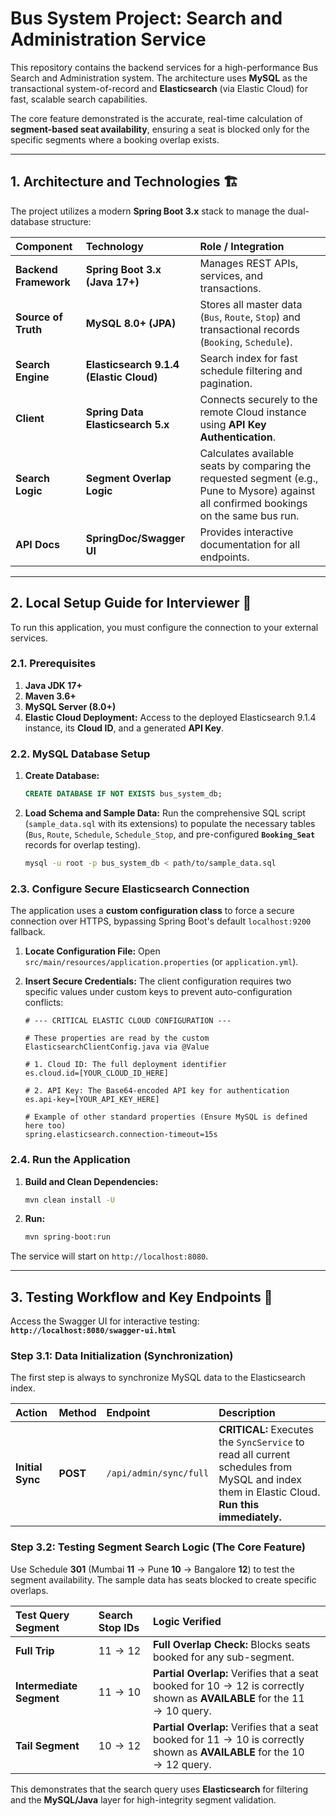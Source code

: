 # Bus System Project: Search and Administration Service

This repository contains the backend services for a high-performance Bus Search and Administration system. The architecture uses **MySQL** as the transactional system-of-record and **Elasticsearch** (via Elastic Cloud) for fast, scalable search capabilities.

The core feature demonstrated is the accurate, real-time calculation of **segment-based seat availability**, ensuring a seat is blocked only for the specific segments where a booking overlap exists.

***

## 1. Architecture and Technologies 🏗️

The project utilizes a modern **Spring Boot 3.x** stack to manage the dual-database structure:

| Component | Technology | Role / Integration |
| :--- | :--- | :--- |
| **Backend Framework** | **Spring Boot 3.x (Java 17+)** | Manages REST APIs, services, and transactions. |
| **Source of Truth** | **MySQL 8.0+ (JPA)** | Stores all master data (`Bus`, `Route`, `Stop`) and transactional records (`Booking`, `Schedule`). |
| **Search Engine** | **Elasticsearch 9.1.4 (Elastic Cloud)** | Search index for fast schedule filtering and pagination. |
| **Client** | **Spring Data Elasticsearch 5.x** | Connects securely to the remote Cloud instance using **API Key Authentication**. |
| **Search Logic** | **Segment Overlap Logic** | Calculates available seats by comparing the requested segment (e.g., Pune to Mysore) against all confirmed bookings on the same bus run. |
| **API Docs** | **SpringDoc/Swagger UI** | Provides interactive documentation for all endpoints. |

***

## 2. Local Setup Guide for Interviewer 🚀

To run this application, you must configure the connection to your external services.

### 2.1. Prerequisites

1.  **Java JDK 17+**
2.  **Maven 3.6+**
3.  **MySQL Server (8.0+)**
4.  **Elastic Cloud Deployment:** Access to the deployed Elasticsearch 9.1.4 instance, its **Cloud ID**, and a generated **API Key**.

### 2.2. MySQL Database Setup

1.  **Create Database:**
    ```sql
    CREATE DATABASE IF NOT EXISTS bus_system_db;
    ```
2.  **Load Schema and Sample Data:** Run the comprehensive SQL script (`sample_data.sql` with its extensions) to populate the necessary tables (`Bus`, `Route`, `Schedule`, `Schedule_Stop`, and pre-configured **`Booking_Seat`** records for overlap testing).
    ```bash
    mysql -u root -p bus_system_db < path/to/sample_data.sql
    ```

### 2.3. Configure Secure Elasticsearch Connection

The application uses a **custom configuration class** to force a secure connection over HTTPS, bypassing Spring Boot's default `localhost:9200` fallback.

1.  **Locate Configuration File:** Open `src/main/resources/application.properties` (or `application.yml`).
2.  **Insert Secure Credentials:** The client configuration requires two specific values under custom keys to prevent auto-configuration conflicts:

    ```properties
    # --- CRITICAL ELASTIC CLOUD CONFIGURATION ---

    # These properties are read by the custom ElasticsearchClientConfig.java via @Value
    
    # 1. Cloud ID: The full deployment identifier
    es.cloud.id=[YOUR_CLOUD_ID_HERE] 

    # 2. API Key: The Base64-encoded API key for authentication
    es.api-key=[YOUR_API_KEY_HERE] 

    # Example of other standard properties (Ensure MySQL is defined here too)
    spring.elasticsearch.connection-timeout=15s
    ```

### 2.4. Run the Application

1.  **Build and Clean Dependencies:**
    ```bash
    mvn clean install -U
    ```
2.  **Run:**
    ```bash
    mvn spring-boot:run
    ```

The service will start on `http://localhost:8080`.

***

## 3. Testing Workflow and Key Endpoints 🎯

Access the Swagger UI for interactive testing: **`http://localhost:8080/swagger-ui.html`**

### Step 3.1: Data Initialization (Synchronization)

The first step is always to synchronize MySQL data to the Elasticsearch index.

| Action | Method | Endpoint | Description |
| :--- | :--- | :--- | :--- |
| **Initial Sync** | **POST** | `/api/admin/sync/full` | **CRITICAL:** Executes the `SyncService` to read all current schedules from MySQL and index them in Elastic Cloud. **Run this immediately.** |

### Step 3.2: Testing Segment Search Logic (The Core Feature)

Use Schedule **301** (Mumbai **11** $\to$ Pune **10** $\to$ Bangalore **12**) to test the segment availability. The sample data has seats blocked to create specific overlaps.

| Test Query Segment | Search Stop IDs | Logic Verified |
| :--- | :--- | :--- |
| **Full Trip** | $11 \to 12$ | **Full Overlap Check:** Blocks seats booked for any sub-segment. |
| **Intermediate Segment** | $11 \to 10$ | **Partial Overlap:** Verifies that a seat booked for $10 \to 12$ is correctly shown as **AVAILABLE** for the $11 \to 10$ query. |
| **Tail Segment** | $10 \to 12$ | **Partial Overlap:** Verifies that a seat booked for $11 \to 10$ is correctly shown as **AVAILABLE** for the $10 \to 12$ query. |

This demonstrates that the search query uses **Elasticsearch** for filtering and the **MySQL/Java** layer for high-integrity segment validation.